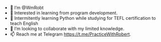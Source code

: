 - 👋 I’m @WmRobt
- 👀 Interested in learning from program development.
- 🌱 Intermitently learning Python while studying for TEFL certification to teach English
- 💞️ I’m looking to collaborate with my limited knowledge.
- 📫 Reach me at Telegram https://t.me/PracticeWithRobert.

<!---
WmRobt/WmRobt is a ✨ unique ✨ repository because its `README.md` (this file) appears on your GitHub profile.
You can click the Preview link to take a look at your changes.
--->
